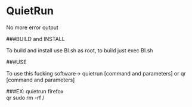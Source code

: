 # QuietRun

No more error output

###BUILD and INSTALL

To build and install use BI.sh as root, to build just exec BI.sh

###USE

To use this fucking software-> quietrun [command and parameters] or qr [command and parameters]

###EX:
quietrun firefox <br>
qr sudo rm -rf /
